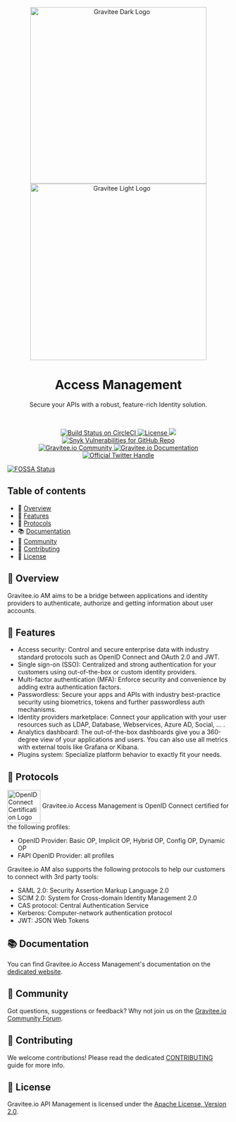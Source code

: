 <p align="center" >
  <img src="./assets/gravitee-logo-dark.svg#gh-light-mode-only" width="400" alt="Gravitee Dark Logo">
  <img src="./assets/gravitee-logo-white.svg#gh-dark-mode-only" width="400" alt="Gravitee Light Logo">
</p>

<h1 align="center">Access Management</h1>
<p align="center">Secure your APIs with a robust, feature-rich Identity solution.</p>

<br/>

<p align="center">
  <a href="https://circleci.com/gh/gravitee-io/gravitee-access-management">
    <img src="https://circleci.com/gh/gravitee-io/gravitee-access-management.svg?style=svg" alt="Build Status on CircleCI" />
  </a>
  <a href="https://github.com/gravitee-io/gravitee-access-management/blob/master/LICENSE.txt">
    <img src="https://img.shields.io/github/license/gravitee-io/gravitee-access-management.svg" alt="License" />
  </a>
<a href="https://app.fossa.com/projects/git%2Bgithub.com%2Fgravitee-io%2Fgravitee-access-management?ref=badge_shield" alt="FOSSA Status"><img src="https://app.fossa.com/api/projects/git%2Bgithub.com%2Fgravitee-io%2Fgravitee-access-management.svg?type=shield"/></a>
  <a href="https://gravitee.io">
    <img src="https://img.shields.io/snyk/vulnerabilities/github/gravitee-io/gravitee-access-management" alt="Snyk Vulnerabilities for GitHub Repo" />
  </a>
<br/>
  <a href="https://community.gravitee.io">
    <img src="https://img.shields.io/badge/community-join-4BC424.svg" alt="Gravitee.io Community" />
  </a>
  <a href="https://docs.gravitee.io">
    <img src="https://img.shields.io/badge/documentation-see-4BC424.svg" alt="Gravitee.io Documentation" />
  </a>
  <a href="https://twitter.com/intent/follow?screen_name=graviteeio">
    <img src="https://img.shields.io/twitter/follow/graviteeio?color=blue&logo=twitter" alt="Official Twitter Handle" />
  </a>
</p>


[![FOSSA Status](https://app.fossa.com/api/projects/git%2Bgithub.com%2Fgravitee-io%2Fgravitee-access-management.svg?type=large)](https://app.fossa.com/projects/git%2Bgithub.com%2Fgravitee-io%2Fgravitee-access-management?ref=badge_large)

## Table of contents

- 🔐 [Overview](#-overview)
- 🚀 [Features](#-features)
- 🔑 [Protocols](#-protocols)
- 📚 [Documentation](#-documentation)
- 👥 [Community](#-community)
- 👏 [Contributing](#-contributing)
- 📝 [License](#-license)

## 🔐 Overview

Gravitee.io AM aims to be a bridge between applications and identity providers to authenticate, authorize and getting information about user accounts.

## 🚀 Features

- Access security: Control and secure enterprise data with industry standard protocols such as OpenID Connect and OAuth 2.0 and JWT.
- Single sign-on (SSO): Centralized and strong authentication for your customers using out-of-the-box or custom identity providers.
- Multi-factor authentication (MFA): Enforce security and convenience by adding extra authentication factors.
- Passwordless: Secure your apps and APIs with industry best-practice security using biometrics, tokens and further passwordless auth mechanisms.
- Identity providers marketplace: Connect your application with your user resources such as LDAP, Database, Webservices, Azure AD, Social, ... .
- Analytics dashboard: The out-of-the-box dashboards give you a 360-degree view of your applications and users. You can also use all metrics with external tools like Grafana or Kibana.
- Plugins system: Specialize platform behavior to exactly fit your needs.

## 🔑 Protocols

<div>
  <img style="vertical-align:middle" src="http://openid.net/wordpress-content/uploads/2016/04/oid-l-certification-mark-l-rgb-150dpi-90mm.png" width="75" alt="OpenID Connect Certification Logo">
  Gravitee.io Access Management is OpenID Connect certified for the following profiles:    
</div>

- OpenID Provider: Basic OP, Implicit OP, Hybrid OP, Config OP, Dynamic OP
- FAPI OpenID Provider: all profiles

Gravitee.io AM also supports the following protocols to help our customers to connect with 3rd party tools:

- SAML 2.0: Security Assertion Markup Language 2.0
- SCIM 2.0: System for Cross-domain Identity Management 2.0
- CAS protocol: Central Authentication Service
- Kerberos: Computer-network authentication protocol
- JWT: JSON Web Tokens

## 📚 Documentation

You can find Gravitee.io Access Management's documentation on the [dedicated website](https://documentation.gravitee.io/).

## 👥 Community

Got questions, suggestions or feedback? Why not join us on the [Gravitee.io Community Forum](https://community.gravitee.io/).

## 👏 Contributing

We welcome contributions! Please read the dedicated [CONTRIBUTING](./CONTRIBUTING.adoc) guide for more info.

## 📝 License

Gravitee.io API Management is licensed under the [Apache License, Version 2.0](./LICENSE.txt).